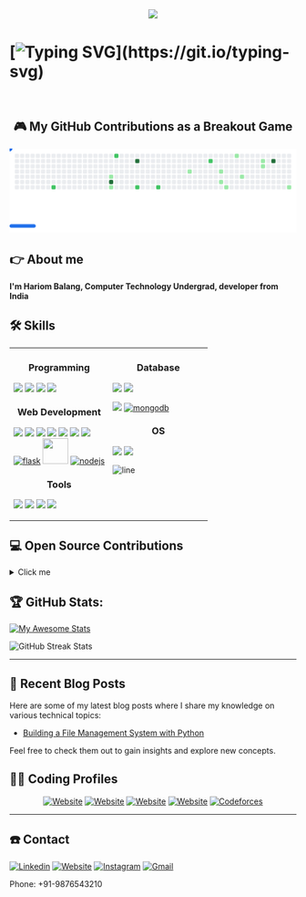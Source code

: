 <div align="center">
 <img src="https://c.tenor.com/qJ5evVs-_uUAAAAC/coding.gif">    
</div>  

# [![Typing SVG](https://readme-typing-svg.herokuapp.com?lines=%F0%9D%90%87%F0%9D%90%9E%F0%9D%90%A5%F0%9D%90%A5%F0%9D%90%A8+%F0%9D%90%AD%F0%9D%90%A1%F0%9D%90%9E%F0%9D%90%AB%F0%9D%90%9E%2C+%3C%F0%9D%9A%8D%F0%9D%9A%8E%F0%9D%9A%9F%F0%9D%9A%8E%F0%9D%9A%95%F0%9D%9A%98%F0%9D%9A%99%F0%9D%9A%8E%F0%9D%9A%9B%F0%9D%9A%9C%2F%3E!)](https://git.io/typing-svg) 

<br>
<h2 align="center"><b>🎮 My GitHub Contributions as a Breakout Game</b></h2>


<picture>
  <source media="(prefers-color-scheme: dark)" srcset="images/breakout-dark.svg" />
  <source media="(prefers-color-scheme: light)" srcset="images/breakout-light.svg" />
  <img alt="Breakout Game" src="images/breakout-light.svg" />
</picture>


## :point_right: About me
<strong> I'm Hariom Balang, Computer Technology Undergrad, developer from India </strong>

## :hammer_and_wrench: Skills

<table>
<tr>
<td width="50%" valign="top">
 <h3 align="center"> Programming </h3>
      
   <a href="https://en.wikipedia.org/wiki/C_(programming_language)"><img src="https://img.icons8.com/color/48/undefined/c-programming.png"/></a>
   <a href="https://en.wikipedia.org/wiki/C%2B%2B"><img src="https://img.icons8.com/color/48/undefined/c-plus-plus-logo.png"/></a>
   <a href="https://www.python.org/"><img src="https://img.icons8.com/fluency/48/undefined/python.png"/></a>
   <a href="https://www.gnu.org/software/bash/"><img src="https://img.icons8.com/plasticine/100/undefined/bash.png" width="12%"/></a>

     
<h3 align="center"> Web Development </h3>
     
 <a href="https://en.wikipedia.org/wiki/HTML"><img src="https://img.icons8.com/color/48/undefined/html-5--v1.png"/></a>
 <a href="https://en.wikipedia.org/wiki/CSS"><img src="https://img.icons8.com/color/48/undefined/css3.png"/></a>
 <a href="https://en.wikipedia.org/wiki/JavaScript"><img src="https://img.icons8.com/color/48/undefined/javascript--v1.png"/></a>
 <a href="https://www.djangoproject.com/"><img src="https://img.icons8.com/color/48/undefined/django.png"/></a>
 <a href="https://getbootstrap.com/"><img src="https://img.icons8.com/color/48/undefined/bootstrap.png"/></a>
 <a href="https://reactjs.org/"><img src="https://img.icons8.com/color/48/undefined/react-native.png"/></a>
 <a href="https://tailwindcss.com/"><img src="https://img.icons8.com/color/48/000000/tailwindcss.png"/></a>
 <br />
 <a href="https://flask.palletsprojects.com/en/2.3.x/"><img width="50" height="50" src="https://img.icons8.com/ios/50/FFFFFF/flask.png" alt="flask" /></a>
 <a href="https://fastapi.tiangolo.com/lo/"><img width="45" height="45" src="https://github.com/PritamSarbajna/PritamSarbajna/assets/90236635/1bdf48d6-08c3-411e-af8c-80310596f131" /></a>
  <a href="https://nodejs.org/en"><img width="48" height="48" src="https://img.icons8.com/color/48/nodejs.png" alt="nodejs"/></a>

 <h3 align="center"> Tools </h3>
     
 <a href="https://code.visualstudio.com/"><img src="https://img.icons8.com/fluency/48/undefined/visual-studio.png"/></a>
 <a href="https://www.jetbrains.com/pycharm/"><img src="https://img.icons8.com/color/48/undefined/pycharm.png"/></a>
 <a href="https://www.jetbrains.com/idea/"><img src="https://img.icons8.com/color/48/undefined/intellij-idea.png"/></a>
 <a href="https://developer.android.com/studio"><img src="https://img.icons8.com/color/48/undefined/android-studio--v3.png"/></a>

</td>
   
<td width="50%" valign="top"> 


  
<h3 align="center"> Database </h3>

  <a href="https://en.wikipedia.org/wiki/SQL"><img src="https://img.icons8.com/external-flat-juicy-fish/60/000000/external-sql-coding-and-development-flat-flat-juicy-fish.png" width="10%"/></a>     <a href="https://www.sqlite.org/index.html"><img src="https://cdn.jsdelivr.net/gh/devicons/devicon/icons/sqlite/sqlite-original.svg" width="10%"/></a>
 
  <a href="https://www.mysql.com/"><img src="https://img.icons8.com/color/48/000000/mysql-logo.png"/></a>
  <a href="https://www.mysql.com/"><img width="48" height="48" src="https://img.icons8.com/color/48/mongodb.png" alt="mongodb"/></a>
     
<h3 align="center"> OS </h3>

  <a href="https://www.microsoft.com/en-in/"><img src="https://img.icons8.com/color/48/undefined/windows-logo.png"/></a>
  <a href="https://www.linux.org/"><img src="https://img.icons8.com/color/48/undefined/linux--v1.png"/></a>
 
![line](https://user-images.githubusercontent.com/1612112/89610802-d9f02000-d8be-11ea-873f-aa51c23073e5.png)
</td>
</tr>

</table>


## :computer: Open Source Contributions

<details>
<summary>Click me</summary>


 
</details>
  
## :trophy: GitHub Stats:
[![My Awesome Stats](https://awesome-github-stats.azurewebsites.net/user-stats/hariom710?cardType=github&theme=nightowl)](https://git.io/awesome-stats-card)

<img src="https://github-readme-streak-stats.herokuapp.com?user=hariom710&theme=tokyonight_duo" alt="GitHub Streak Stats">




---

## :notebook: Recent Blog Posts
Here are some of my latest blog posts where I share my knowledge on various technical topics:
- [Building a File Management System with Python](https://github.com/hariom710)

  
Feel free to check them out to gain insights and explore new concepts.

## :man_technologist: Coding Profiles

<div align="center">
 <a href="https://www.geeksforgeeks.org/user/hariombalang/"><img src="https://img.shields.io/badge/GeeksforGeeks-gray?style=for-the-badge&logo=geeksforgeeks&logoColor=35914c" alt="Website"/></a>
 <a href="https://leetcode.com/u/hariom71/"><img src="https://img.shields.io/badge/LeetCode-000000?style=for-the-badge&logo=LeetCode&logoColor=#d16c06" alt="Website"/></a>
 <a href="https://www.hackerrank.com/profile/hariombalang"><img src="https://img.shields.io/badge/-Hackerrank-2EC866?style=for-the-badge&logo=HackerRank&logoColor=white" alt="Website"/></a>
 <a href="https://www.codechef.com/users/hariom710"><img src="https://img.shields.io/badge/CodeChef-%23964B00.svg?style=for-the-badge&logo=CodeChef&logoColor=white" alt="Website"/></a>
 <a href="https://codeforces.com/profile/hariom71"><img src="https://img.shields.io/badge/Codeforces-%231F8ACB?style=for-the-badge&logo=Codeforces&logoColor=white" alt="Codeforces"/></a>
</div> 

---

## :phone: Contact
  <a href="https://www.linkedin.com/in/hariombalang"><img src="https://img.icons8.com/color/48/undefined/linkedin.png" alt="Linkedin"/></a>
  <a href="https://hariombalang.netlify.app/"><img src="https://img.icons8.com/doodle/48/undefined/domain.png" alt="Website"/></a>
  <a href="https://www.instagram.com/hariom_itself_"><img src="https://img.icons8.com/color/48/undefined/instagram-new.png" alt="Instagram"/></a>
  <a href="mailto:hariombalang@gmail.com"><img src="https://img.icons8.com/fluency/48/000000/gmail.png" alt="Gmail"/></a>
  <p>Phone: +91-9876543210</p>
